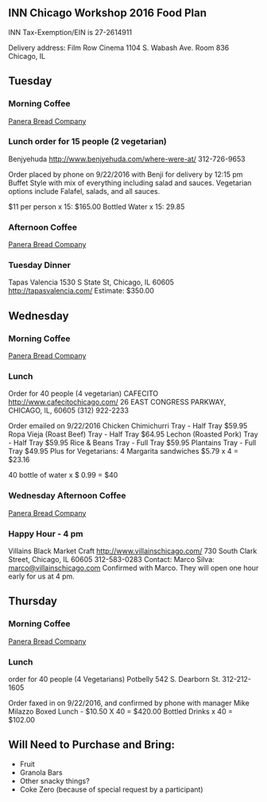 ## INN Chicago Workshop 2016 Food Plan

INN Tax-Exemption/EIN is 27-2614911

Delivery address: 
Film Row Cinema
1104 S. Wabash Ave.
Room 836
Chicago, IL

## Tuesday

### Morning Coffee
[Panera Bread Company](https://www.google.com/maps/dir/Columbia+College+Chicago,+South+Michigan+Avenue,+Chicago,+IL+60605/Panera+Bread,+501+South+State+Street,+Chicago,+IL+60605/@41.8749003,-87.6270567,18z/data=!4m13!4m12!1m5!1m1!1s0x880e2c98b8d6a84f:0x83ec3aa078b108b5!2m2!1d-87.6244614!2d41.8741402!1m5!1m1!1s0x880e2ca2a6cd6e09:0xad4e4331f54e66db!2m2!1d-87.627265!2d41.875333)


### Lunch order for 15 people (2 vegetarian)
Benjyehuda
http://www.benjyehuda.com/where-were-at/
312-726-9653 

Order placed by phone on 9/22/2016 with Benji for delivery by 12:15 pm
Buffet Style with mix of everything including salad and sauces. Vegetarian options include Falafel, salads, and all sauces.

$11 per person x 15: $165.00
Bottled Water x 15: 29.85

### Afternoon Coffee
[Panera Bread Company](https://www.google.com/maps/dir/Columbia+College+Chicago,+South+Michigan+Avenue,+Chicago,+IL+60605/Panera+Bread,+501+South+State+Street,+Chicago,+IL+60605/@41.8749003,-87.6270567,18z/data=!4m13!4m12!1m5!1m1!1s0x880e2c98b8d6a84f:0x83ec3aa078b108b5!2m2!1d-87.6244614!2d41.8741402!1m5!1m1!1s0x880e2ca2a6cd6e09:0xad4e4331f54e66db!2m2!1d-87.627265!2d41.875333)

### Tuesday Dinner
Tapas Valencia
1530 S State St, Chicago, IL 60605
http://tapasvalencia.com/
Estimate: $350.00

## Wednesday

### Morning Coffee
[Panera Bread Company](https://www.google.com/maps/dir/Columbia+College+Chicago,+South+Michigan+Avenue,+Chicago,+IL+60605/Panera+Bread,+501+South+State+Street,+Chicago,+IL+60605/@41.8749003,-87.6270567,18z/data=!4m13!4m12!1m5!1m1!1s0x880e2c98b8d6a84f:0x83ec3aa078b108b5!2m2!1d-87.6244614!2d41.8741402!1m5!1m1!1s0x880e2ca2a6cd6e09:0xad4e4331f54e66db!2m2!1d-87.627265!2d41.875333)

### Lunch
Order for 40 people (4 vegetarian)
CAFECITO
http://www.cafecitochicago.com/
26 EAST CONGRESS PARKWAY, CHICAGO, IL, 60605
(312) 922-2233

Order emailed on 9/22/2016
Chicken Chimichurri Tray - Half Tray $59.95
Ropa Vieja (Roast Beef) Tray - Half Tray $64.95
Lechon (Roasted Pork) Tray  - Half Tray $59.95
Rice & Beans Tray - Full Tray $59.95
Plantains Tray - Full Tray $49.95
Plus for Vegetarians: 4 Margarita sandwiches $5.79 x 4 = $23.16

40 bottle of water x $ 0.99 = $40

### Wednesday Afternoon Coffee
[Panera Bread Company](https://www.google.com/maps/dir/Columbia+College+Chicago,+South+Michigan+Avenue,+Chicago,+IL+60605/Panera+Bread,+501+South+State+Street,+Chicago,+IL+60605/@41.8749003,-87.6270567,18z/data=!4m13!4m12!1m5!1m1!1s0x880e2c98b8d6a84f:0x83ec3aa078b108b5!2m2!1d-87.6244614!2d41.8741402!1m5!1m1!1s0x880e2ca2a6cd6e09:0xad4e4331f54e66db!2m2!1d-87.627265!2d41.875333)

### Happy Hour - 4 pm

Villains Black Market Craft
http://www.villainschicago.com/
730 South Clark Street, Chicago, IL 60605
312-583-0283
Contact: Marco Silva: marco@villainschicago.com 
Confirmed with Marco. They will open one hour early for us at 4 pm. 


## Thursday

### Morning Coffee
[Panera Bread Company](https://www.google.com/maps/dir/Columbia+College+Chicago,+South+Michigan+Avenue,+Chicago,+IL+60605/Panera+Bread,+501+South+State+Street,+Chicago,+IL+60605/@41.8749003,-87.6270567,18z/data=!4m13!4m12!1m5!1m1!1s0x880e2c98b8d6a84f:0x83ec3aa078b108b5!2m2!1d-87.6244614!2d41.8741402!1m5!1m1!1s0x880e2ca2a6cd6e09:0xad4e4331f54e66db!2m2!1d-87.627265!2d41.875333)

### Lunch 
order for 40 people (4 Vegetarians)
Potbelly
542 S. Dearborn St.
312-212-1605

Order faxed in on 9/22/2016, and confirmed by phone with manager Mike Milazzo
Boxed Lunch - $10.50 X 40 = $420.00
Bottled Drinks x 40 = $102.00

## Will Need to Purchase and Bring:
- Fruit
- Granola Bars
- Other snacky things?
- Coke Zero (because of special request by a participant)
